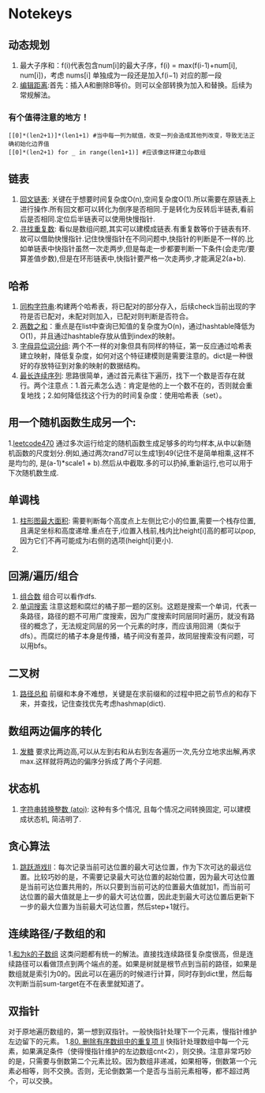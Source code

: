 # Notekeys

## 动态规划
1. 最大子序和：f(i)代表包含num[i]的最大子序，f(i) = max(f(i-1)+num[i], num[i])，考虑 nums[i] 单独成为一段还是加入f(i−1) 对应的那一段
2. [编辑距离](https://leetcode-cn.com/problems/edit-distance/submissions/):首先：插入A和删除B等价。则可以全部转换为加入和替换。后续为常规解法。

### 有个值得注意的地方！
~~~
[[0]*(len2+1)]*(len1+1) #当中每一列为赋值，改变一列会造成其他列改变，导致无法正确初始化边界值
[[0]*(len2+1) for _ in range(len1+1)] #应该像这样建立dp数组
~~~

## 链表
1. [回文链表](https://leetcode-cn.com/problems/palindrome-linked-list/): 关键在于想要时间复杂度O(n),空间复杂度O(1).所以需要在原链表上进行操作.所有回文都可以转化为倒序是否相同.于是转化为反转后半链表,看前后是否相同.定位后半链表可以使用快慢指针.
2. [寻找重复数](https://leetcode-cn.com/problems/find-the-duplicate-number/): 看似是数组问题,其实可以建模成链表.有重复数等价于链表有环.故可以借助快慢指针.记住快慢指针在不同问题中,快指针的判断是不一样的.比如单链表中快指针虽然一次走两步,但是每走一步都要判断一下条件(会走完/要算差值步数),但是在环形链表中,快指针要严格一次走两步,才能满足2(a+b).


## 哈希
1. [同构字符串](https://leetcode-cn.com/problems/isomorphic-strings/):构建两个哈希表，将已配对的部分存入，后续check当前出现的字符是否已配对，未配对则加入，已配对则判断是否符合。
2. [两数之和](https://leetcode.cn/problems/two-sum/)：重点是在list中查询已知值的复杂度为O(n)，通过hashtable降低为O(1)，并且通过hashtable存放从值到index的映射。
3. [字母异位词分组](https://leetcode.cn/problems/group-anagrams/description/?envType=study-plan-v2&envId=top-100-liked): 两个不一样的对象但具有同样的特征，第一反应通过哈希表建立映射，降低复杂度，如何对这个特征建模则是需要注意的。dict是一种很好的存放特征到对象的映射的数据结构。
4. [最长连续序列](https://leetcode.cn/problems/longest-consecutive-sequence/description/?envType=study-plan-v2&envId=top-100-liked): 思路很简单，通过首元素往下遍历，找下一个数是否存在就行。两个注意点：1.首元素怎么选：肯定是他的上一个数不在的，否则就会重复地找；2.如何降低找这个行为的时间复杂度：使用哈希表（set）。

## 用一个随机函数生成另一个:
1.[leetcode470](https://leetcode-cn.com/problems/implement-rand10-using-rand7/submissions/)
通过多次运行给定的随机函数生成足够多的均匀样本,从中以新随机函数的尺度划分.例如,通过两次rand7可以生成1到49(记住不是简单相乘,这样不是均匀的, 是(a-1)*scale1 + b).然后从中截取.多的可以扔掉,重新运行,也可以用于下次随机数生成.

## 单调栈
1. [柱形图最大面积](https://leetcode-cn.com/problems/largest-rectangle-in-histogram/): 需要判断每个高度点上左侧比它小的位置,需要一个栈存位置, 且满足坐标和高度递增.重点在于,i位置入栈前,栈内比height[i]高的都可以pop,因为它们不再可能成为i右侧的选项(height[i]更小).
2. 


## 回溯/遍历/组合
1. [组合数](https://leetcode-cn.com/problems/combination-sum-iii/submissions/) 组合可以看作dfs.
2. [单词搜索](https://leetcode.cn/problems/word-search/description/?envType=study-plan-v2&envId=top-100-liked) 注意这题和腐烂的橘子那一题的区别。这题是搜索一个单词，代表一条路径，路径的题不可用广度搜索，因为广度搜索时同层同时遍历，就没有路径的概念了，无法规定同层的另一个元素的时序，而应该用回溯（类似于dfs）。而腐烂的橘子本身是传播，橘子间没有差异，故同层搜索没有问题，可以用bfs。


## 二叉树
1. [路径总和](https://leetcode.cn/problems/path-sum-iii/submissions/507317100/?envType=study-plan-v2&envId=top-100-liked) 前缀和本身不难想，关键是在求前缀和的过程中把之前节点的和存下来，并查找，记住查找优先考虑hashmap(dict).


## 数组两边偏序的转化
1. [发糖](https://leetcode-cn.com/problems/candy/submissions/)  要求比两边高,可以从左到右和从右到左各遍历一次,先分立地求出解,再求max.这样就将两边的偏序分拆成了两个子问题.


## 状态机
1. [字符串转换整数 (atoi)](https://leetcode-cn.com/problems/string-to-integer-atoi/): 这种有多个情况, 且每个情况之间转换固定, 可以建模成状态机, 简洁明了.

## 贪心算法
1. [跳跃游戏II](https://leetcode.cn/problems/jump-game-ii/solutions/230241/tiao-yue-you-xi-ii-by-leetcode-solution/?envType=study-plan-v2&envId=top-100-liked)：每次记录当前可达位置的最大可达位置，作为下次可达的最远位置。比较巧妙的是，不需要记录最大可达位置的起始位置，因为最大可达位置是当前可达位置共用的，所以只要到当前可达的位置最大值就加1，而当前可达位置的最大值就是上一步的最大可达位置，因此走到最大可达位置后更新下一步的最大位置为当前最大可达位置，然后step+1就行。

## 连续路径/子数组的和
1.[和为k的子数组](https://leetcode.cn/problems/subarray-sum-equals-k/description/?envType=study-plan-v2&envId=top-100-liked) 这类问题都有统一的解法。直接找连续路径复杂度很高，但是连续路径可以看做顶点到两个端点的差。如果是树就是根节点到当前的路径，如果是数组就是索引为0的。因此可以在遍历的时候进行计算，同时存到dict里，然后每次判断当前sum-target在不在表里就知道了。

## 双指针
对于原地遍历数组的，第一想到双指针。一般快指针处理下一个元素，慢指针维护左边留下的元素。
1.[80. 删除有序数组中的重复项 II](https://leetcode.cn/problems/remove-duplicates-from-sorted-array-ii/) 快指针处理数组中每一个元素，如果满足条件（使得慢指针维护的左边数组cnt<2），则交换。注意非常巧妙的是，只需要与倒数第二个元素比较。因为数组非递减，如果相等，倒数第一个元素必相等，则不交换。否则，无论倒数第一个是否与当前元素相等，都不超过两个，可以交换。
